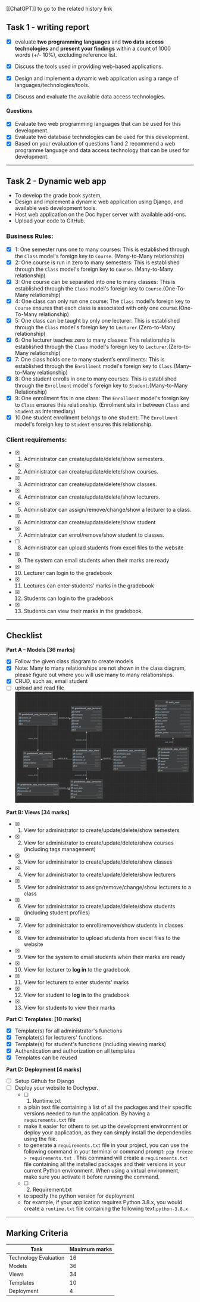 [[ChatGPT]] to go to the related history link

## Task 1 - writing report
- [x] evaluate **two programming languages** and **two data access technologies** and **present your findings** within a count of 1000 words (+/- 10%), excluding reference list.
- [x] Discuss the tools used in providing web-based applications.
- [x] Design and implement a dynamic web application using a range of languages/technologies/tools.
- [x] Discuss and evaluate the available data access technologies.


#### Questions
- [x]  Evaluate two web programming languages that can be used for this development.
- [x]  Evaluate two database technologies can be used for this development.
- [x] Based on your evaluation of questions 1 and 2 recommend a web programme language and data access technology that can be used for development.

---

## Task 2 - Dynamic web app
- To develop the grade book system,
- Design and implement a dynamic web application using Django, and available web development tools.
- Host web application on the Doc hyper server with available add-ons. 
- Upload your code to GitHub. 

### Business Rules:
- [x] 1: One semester runs one to many courses: This is established through the `Class` model's foreign key to `Course`. (Many-to-Many relationship)
- [x] 2: One course is run in zero to many semesters: This is established through the `Class` model's foreign key to `Course`. (Many-to-Many relationship)
- [x] 3: One course can be separated into one to many classes: This is established through the `Class` model's foreign key to `Course`.(One-To-Many relationship)
- [x] 4: One class can only run one course: The `Class` model's foreign key to `Course` ensures that each class is associated with only one course.(One-To-Many relationship)
- [x] 5: One class can be taught by only one lecturer: This is established through the `Class` model's foreign key to `Lecturer`.(Zero-to-Many relationship)
- [x] 6: One lecturer teaches zero to many classes: This relationship is established through the `Class` model's foreign key to `Lecturer`.(Zero-to-Many relationship)
- [x] 7: One class holds one to many student’s enrollments: This is established through the `Enrollment` model's foreign key to `Class`.(Many-to-Many relationship)
- [x] 8: One student enrolls in one to many courses: This is established through the `Enrollment` model's foreign key to `Student`.(Many-to-Many Relationship)
- [x] 9: One enrollment fits in one class: The `Enrollment` model's foreign key to `Class` ensures this relationship. (Enrolment sits in between `Class` and `Student` as Intermediary)
- [x] 10.One student enrollment belongs to one student: The `Enrollment` model's foreign key to `Student` ensures this relationship.

### Client requirements:
- [x] 1. Administrator can create/update/delete/show semesters. 
- [x] 2. Administrator can create/update/delete/show courses. 
- [x] 3. Administrator can create/update/delete/show classes. 
- [x] 4. Administrator can create/update/delete/show lecturers. 
- [x] 5. Administrator can assign/remove/change/show a lecturer to a class. 
- [x] 6. Administrator can create/update/delete/show student 
- [x] 7. Administrator can enrol/remove/show student to classes. 
- [ ] 8. Administrator can upload students from excel files to the website 
- [x] 9. The system can email students when their marks are ready 
- [x] 10. Lecturer can login to the gradebook 
- [x] 11. Lectures can enter students’ marks in the gradebook 
- [x] 12. Students can login to the gradebook 
- [x] 13. Students can view their marks in the gradebook.

---
## Checklist

**Part A – Models [36 marks]**
- [x] Follow the given class diagram to create models
- [x] Note: Many to many relationships are not shown in the class diagram, please figure out where you will use many to many relationships.
- [x] CRUD, such as, email student
- [ ] upload and read file
![ERD](ERD.png)

**Part B: Views [34 marks]**

- [x] 1. View for administrator to create/update/delete/show semesters
- [x] 2. View for administrator to create/update/delete/show courses (including tags management)
- [x] 3. View for administrator to create/update/delete/show classes
- [x] 4. View for administrator to create/update/delete/show lecturers
- [x] 5. View for administrator to assign/remove/change/show lecturers to a class
- [x] 6. View for administrator to create/update/delete/show students (including student profiles)
- [x] 7. View for administrator to enroll/remove/show students in classes
- [x] 8. View for administrator to upload students from excel files to the website
- [x] 9. View for the system to email students when their marks are ready
- [x] 10. View for lecturer to **log in** to the gradebook
- [x] 11. View for lecturers to enter students' marks
- [x] 12. View for student to **log in** to the gradebook
- [x] 13. View for students to view their marks

**Part C: Templates: [10 marks]**
- [x] Template(s) for all administrator's functions
- [x] Template(s) for lecturers' functions 
- [x] Template(s) for student's functions (including viewing marks)
- [x] Authentication and authorization on all templates
- [x] Templates can be reused

**Part D: Deployment [4 marks]**
- [ ] Setup Github for Django
- [ ] Deploy your website to Dochyper.
   - [ ]  1. Runtime.txt
	- a plain text file containing a list of all the packages and their specific versions needed to run the application. By having a `requirements.txt` file
	- make it easier for others to set up the development environment or deploy your application, as they can simply install the dependencies using the file.
	- to generate a `requirements.txt` file in your project, you can use the following command in your terminal or command prompt: `pip freeze > requirements.txt` . This command will create a `requirements.txt` file containing all the installed packages and their versions in your current Python environment. When using a virtual environment, make sure you activate it before running the command.
   - [ ]  2. Requirement.txt
   - to specify the python version for deployment
   - for example, if your application requires Python 3.8.x, you would create a `runtime.txt` file containing the following text:`python-3.8.x`

---
## Marking Criteria
| Task                  | Maximum marks |
| --------------------- | ------------- |
| Technology Evaluation | 16            |
| Models                | 36            |
| Views                 | 34            |
| Templates             | 10            |
| Deployment            | 4             | 
